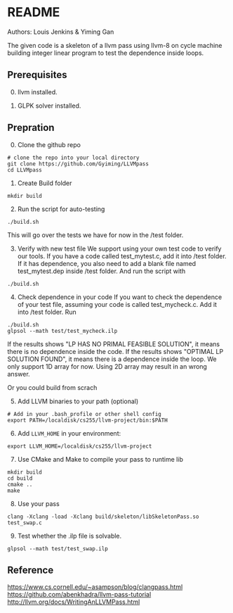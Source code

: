 # README

Authors: Louis Jenkins & Yiming Gan

The given code is a skeleton of a llvm pass using llvm-8 on cycle machine building integer linear program to test the dependence inside loops.


## Prerequisites

0. llvm installed.

1. GLPK solver installed.

## Prepration
0. Clone the github repo
```
# clone the repo into your local directory
git clone https://github.com/Gyiming/LLVMpass
cd LLVMpass
```
1. Create Build folder
```
mkdir build
```

2. Run the script for auto-testing
```
./build.sh
```
This will go over the tests we have for now in the /test folder. 

3. Verify with new test file
We support using your own test code to verify our tools. If you have a code called test_mytest.c, add it into /test folder. If it has dependence, you also need to add a blank file named test_mytest.dep inside /test folder. And run the script with 
```
./build.sh
```

4. Check dependence in your code
If you want to check the dependence of your test file, assuming your code is called test_mycheck.c. Add it into /test folder. Run
```
./build.sh
glpsol --math test/test_mycheck.ilp
```
If the results shows "LP HAS NO PRIMAL FEASIBLE SOLUTION", it means there is no dependence inside the code.
If the results shows "OPTIMAL LP SOLUTION FOUND", it means there is a dependence inside the loop. 
We only support 1D array for now. Using 2D array may result in an wrong answer.

Or you could build from scrach

5. Add LLVM binaries to your path (optional)
```
# Add in your .bash_profile or other shell config
export PATH=/localdisk/cs255/llvm-project/bin:$PATH
```

6. Add `LLVM_HOME` in your environment:
```
export LLVM_HOME=/localdisk/cs255/llvm-project
```

7. Use CMake and Make to compile your pass to runtime lib
```
mkdir build
cd build
cmake ..
make
```

8. Use your pass
```
clang -Xclang -load -Xclang build/skeleton/libSkeletonPass.so test_swap.c
```

9. Test whether the .ilp file is solvable.
```
glpsol --math test/test_swap.ilp
```

## Reference
https://www.cs.cornell.edu/~asampson/blog/clangpass.html
https://github.com/abenkhadra/llvm-pass-tutorial
http://llvm.org/docs/WritingAnLLVMPass.html

